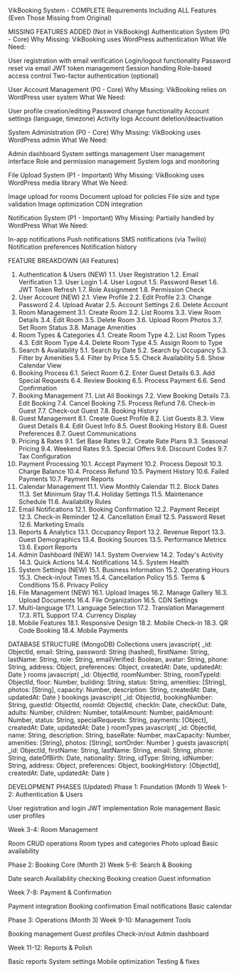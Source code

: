 VikBooking System - COMPLETE Requirements
Including ALL Features (Even Those Missing from Original)

MISSING FEATURES ADDED (Not in VikBooking)
Authentication System (P0 - Core)
Why Missing: VikBooking uses WordPress authentication
What We Need:

User registration with email verification
Login/logout functionality
Password reset via email
JWT token management
Session handling
Role-based access control
Two-factor authentication (optional)

User Account Management (P0 - Core)
Why Missing: VikBooking relies on WordPress user system
What We Need:

User profile creation/editing
Password change functionality
Account settings (language, timezone)
Activity logs
Account deletion/deactivation

System Administration (P0 - Core)
Why Missing: VikBooking uses WordPress admin
What We Need:

Admin dashboard
System settings management
User management interface
Role and permission management
System logs and monitoring

File Upload System (P1 - Important)
Why Missing: VikBooking uses WordPress media library
What We Need:

Image upload for rooms
Document upload for policies
File size and type validation
Image optimization
CDN integration

Notification System (P1 - Important)
Why Missing: Partially handled by WordPress
What We Need:

In-app notifications
Push notifications
SMS notifications (via Twilio)
Notification preferences
Notification history


FEATURE BREAKDOWN (All Features)
1. Authentication & Users (NEW)
1.1. User Registration
1.2. Email Verification
1.3. User Login
1.4. User Logout
1.5. Password Reset
1.6. JWT Token Refresh
1.7. Role Assignment
1.8. Permission Check
2. User Account (NEW)
2.1. View Profile
2.2. Edit Profile
2.3. Change Password
2.4. Upload Avatar
2.5. Account Settings
2.6. Delete Account
3. Room Management
3.1. Create Room
3.2. List Rooms
3.3. View Room Details
3.4. Edit Room
3.5. Delete Room
3.6. Upload Room Photos
3.7. Set Room Status
3.8. Manage Amenities
4. Room Types & Categories
4.1. Create Room Type
4.2. List Room Types
4.3. Edit Room Type
4.4. Delete Room Type
4.5. Assign Room to Type
5. Search & Availability
5.1. Search by Date
5.2. Search by Occupancy
5.3. Filter by Amenities
5.4. Filter by Price
5.5. Check Availability
5.6. Show Calendar View
6. Booking Process
6.1. Select Room
6.2. Enter Guest Details
6.3. Add Special Requests
6.4. Review Booking
6.5. Process Payment
6.6. Send Confirmation
7. Booking Management
7.1. List All Bookings
7.2. View Booking Details
7.3. Edit Booking
7.4. Cancel Booking
7.5. Process Refund
7.6. Check-in Guest
7.7. Check-out Guest
7.8. Booking History
8. Guest Management
8.1. Create Guest Profile
8.2. List Guests
8.3. View Guest Details
8.4. Edit Guest Info
8.5. Guest Booking History
8.6. Guest Preferences
8.7. Guest Communications
9. Pricing & Rates
9.1. Set Base Rates
9.2. Create Rate Plans
9.3. Seasonal Pricing
9.4. Weekend Rates
9.5. Special Offers
9.6. Discount Codes
9.7. Tax Configuration
10. Payment Processing
10.1. Accept Payment
10.2. Process Deposit
10.3. Charge Balance
10.4. Process Refund
10.5. Payment History
10.6. Failed Payments
10.7. Payment Reports
11. Calendar Management
11.1. View Monthly Calendar
11.2. Block Dates
11.3. Set Minimum Stay
11.4. Holiday Settings
11.5. Maintenance Schedule
11.6. Availability Rules
12. Email Notifications
12.1. Booking Confirmation
12.2. Payment Receipt
12.3. Check-in Reminder
12.4. Cancellation Email
12.5. Password Reset
12.6. Marketing Emails
13. Reports & Analytics
13.1. Occupancy Report
13.2. Revenue Report
13.3. Guest Demographics
13.4. Booking Sources
13.5. Performance Metrics
13.6. Export Reports
14. Admin Dashboard (NEW)
14.1. System Overview
14.2. Today's Activity
14.3. Quick Actions
14.4. Notifications
14.5. System Health
15. System Settings (NEW)
15.1. Business Information
15.2. Operating Hours
15.3. Check-in/out Times
15.4. Cancellation Policy
15.5. Terms & Conditions
15.6. Privacy Policy
16. File Management (NEW)
16.1. Upload Images
16.2. Manage Gallery
16.3. Upload Documents
16.4. File Organization
16.5. CDN Settings
17. Multi-language
17.1. Language Selection
17.2. Translation Management
17.3. RTL Support
17.4. Currency Display
18. Mobile Features
18.1. Responsive Design
18.2. Mobile Check-in
18.3. QR Code Booking
18.4. Mobile Payments

DATABASE STRUCTURE (MongoDB)
Collections
users
javascript{
  _id: ObjectId,
  email: String,
  password: String (hashed),
  firstName: String,
  lastName: String,
  role: String,
  emailVerified: Boolean,
  avatar: String,
  phone: String,
  address: Object,
  preferences: Object,
  createdAt: Date,
  updatedAt: Date
}
rooms
javascript{
  _id: ObjectId,
  roomNumber: String,
  roomTypeId: ObjectId,
  floor: Number,
  building: String,
  status: String,
  amenities: [String],
  photos: [String],
  capacity: Number,
  description: String,
  createdAt: Date,
  updatedAt: Date
}
bookings
javascript{
  _id: ObjectId,
  bookingNumber: String,
  guestId: ObjectId,
  roomId: ObjectId,
  checkIn: Date,
  checkOut: Date,
  adults: Number,
  children: Number,
  totalAmount: Number,
  paidAmount: Number,
  status: String,
  specialRequests: String,
  payments: [Object],
  createdAt: Date,
  updatedAt: Date
}
roomTypes
javascript{
  _id: ObjectId,
  name: String,
  description: String,
  baseRate: Number,
  maxCapacity: Number,
  amenities: [String],
  photos: [String],
  sortOrder: Number
}
guests
javascript{
  _id: ObjectId,
  firstName: String,
  lastName: String,
  email: String,
  phone: String,
  dateOfBirth: Date,
  nationality: String,
  idType: String,
  idNumber: String,
  address: Object,
  preferences: Object,
  bookingHistory: [ObjectId],
  createdAt: Date,
  updatedAt: Date
}

DEVELOPMENT PHASES (Updated)
Phase 1: Foundation (Month 1)
Week 1-2: Authentication & Users

User registration and login
JWT implementation
Role management
Basic user profiles

Week 3-4: Room Management

Room CRUD operations
Room types and categories
Photo upload
Basic availability

Phase 2: Booking Core (Month 2)
Week 5-6: Search & Booking

Date search
Availability checking
Booking creation
Guest information

Week 7-8: Payment & Confirmation

Payment integration
Booking confirmation
Email notifications
Basic calendar

Phase 3: Operations (Month 3)
Week 9-10: Management Tools

Booking management
Guest profiles
Check-in/out
Admin dashboard

Week 11-12: Reports & Polish

Basic reports
System settings
Mobile optimization
Testing & fixes
